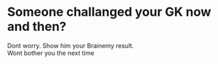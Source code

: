 # Someone challanged your GK now and then?
Dont worry. Show him your Brainemy result. \
Wont bother you the next time 

